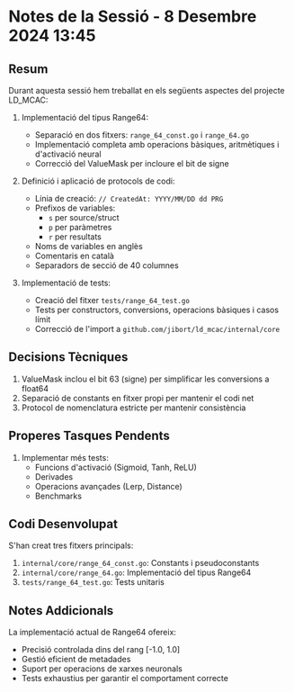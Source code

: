 # Notes de la Sessió - 8 Desembre 2024 13:45

## Resum

Durant aquesta sessió hem treballat en els següents aspectes del projecte LD_MCAC:

1. Implementació del tipus Range64:
   - Separació en dos fitxers: `range_64_const.go` i `range_64.go`
   - Implementació completa amb operacions bàsiques, aritmètiques i d'activació neural
   - Correcció del ValueMask per incloure el bit de signe

2. Definició i aplicació de protocols de codi:
   - Línia de creació: `// CreatedAt: YYYY/MM/DD dd PRG`
   - Prefixos de variables:
     * `s` per source/struct
     * `p` per paràmetres
     * `r` per resultats
   - Noms de variables en anglès
   - Comentaris en català
   - Separadors de secció de 40 columnes

3. Implementació de tests:
   - Creació del fitxer `tests/range_64_test.go`
   - Tests per constructors, conversions, operacions bàsiques i casos límit
   - Correcció de l'import a `github.com/jibort/ld_mcac/internal/core`

## Decisions Tècniques

1. ValueMask inclou el bit 63 (signe) per simplificar les conversions a float64
2. Separació de constants en fitxer propi per mantenir el codi net
3. Protocol de nomenclatura estricte per mantenir consistència

## Properes Tasques Pendents

1. Implementar més tests:
   - Funcions d'activació (Sigmoid, Tanh, ReLU)
   - Derivades
   - Operacions avançades (Lerp, Distance)
   - Benchmarks

## Codi Desenvolupat

S'han creat tres fitxers principals:

1. `internal/core/range_64_const.go`: Constants i pseudoconstants
2. `internal/core/range_64.go`: Implementació del tipus Range64
3. `tests/range_64_test.go`: Tests unitaris

## Notes Addicionals

La implementació actual de Range64 ofereix:
- Precisió controlada dins del rang [-1.0, 1.0]
- Gestió eficient de metadades
- Suport per operacions de xarxes neuronals
- Tests exhaustius per garantir el comportament correcte
